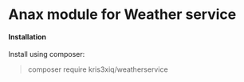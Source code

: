 ---
---
Anax module for Weather service
=========================


#### Installation
Install using composer:
> composer require kris3xiq/weatherservice
